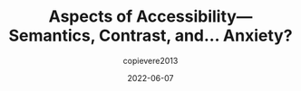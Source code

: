 ---
author: copievere2013
date: 2022-06-07
permalink: false
tags:
  - accessibility
  - semantics
  - contrast
  - user-experience
target_url: https://sarajw.hashnode.dev/aspects-of-accessibility-a11y-semantics-contrast-and-anxiety
title: Aspects of Accessibility—Semantics, Contrast, and… Anxiety?
---